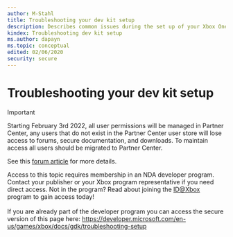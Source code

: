 ```yaml
---
author: M-Stahl
title: Troubleshooting your dev kit setup
description: Describes common issues during the set up of your Xbox One&nbsp;X or Xbox Series X Dev Kit.
kindex: Troubleshooting dev kit setup
ms.author: dapayn
ms.topic: conceptual
edited: 02/06/2020
security: secure
---
```


# Troubleshooting your dev kit setup
> [!IMPORTANT]
> Starting February 3rd 2022, all user permissions will be managed in Partner Center, any users that do not exist in the Partner Center user store will lose access to forums, secure documentation, and downloads. To maintain access all users should be migrated to Partner Center. <p></p>See this <a href="https://forums.xboxlive.com/articles/132187/breaking-change-user-access-for-forums-secure-docu.html">forum article</a> for more details.  

 Access to this topic requires membership in an NDA developer program. Contact your publisher or your Xbox program representative if you need direct access. Not in the program? Read about joining the <a href="https://www.xbox.com/Developers/id">ID@Xbox</a> program to gain access today!  <br/><br/>If you are already part of the developer program you can access the secure version of this page here: <a target="_blank" href="https://developer.microsoft.com/en-us/games/xbox/docs/gdk/troubleshooting-setup">https://developer.microsoft.com/en-us/games/xbox/docs/gdk/troubleshooting-setup</a>